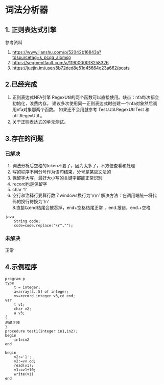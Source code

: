 # 词法分析器
## 1. 正则表达式引擎
参考资料
1. https://www.jianshu.com/p/52042b16843a?tdsourcetag=s_pcqq_aiomsg
2. https://segmentfault.com/a/1190000018258326
3. https://juejin.im/user/5b72ded8e51d45664c23a662/posts

## 2.已经完成
1. 正则表达式NFA引擎
    RegexUtil的两个函数可以直接使用。缺点：nfa每次都会初始化，浪费内存。
    建议多次使用同一正则表达式时创建一个nfa对象然后调用nfa对象那两个函数。
    如果还不会用就参考 Test.Util.RegexUtilTest 和 util.RegexUtil 。
2. 关于正则表达式的单元测试。

## 3.存在的问题
### 已解决
1. 词法分析后空格的token不要了，因为太多了，不方便查看和处理
2. 写的程序不用分号作为语句结束，分号是某些文法的
3. 保留字大写，最好大小写的关键字都能正常识别
4. record也是保留字
5. char '1'
6. 空行和注释行要算行数
7.windows换行为‘\r\n’ 解决方法：在调用端统一将代码的换行符换为'\n'   
8.直接以end结尾会被吞掉，end+空格结尾正常 ，end.报错，end.+空格
```
java
    String code;
    code=code.replace("\r","");
 ```
### 未解决
正常
## 4.示例程序
```
program p
type
    t = integer;
    a=array[3..5] of integer;
    vv=record integer v3,cd end;
var
    t v1;
    char v2;
    a v3;
{
测试注释
}
procedure test1(integer in1,in2);
begin
    in1=in2
end

begin
    v2:='1';
    v2:=vv.cd;
    read(v1);
    v1:=v1+10;
    write(v1)
end
```
